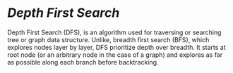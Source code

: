 # _Depth First Search_

Depth First Search (DFS), is an algorithm used for traversing or searching tree or graph data structure. Unlike, breadth first search (BFS), which explores nodes layer by layer, DFS prioritize depth over breadth. It starts at root node (or an arbitrary node in the case of a graph) and explores as far as possible along each branch before backtracking.
